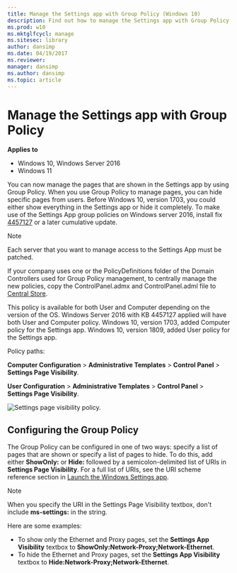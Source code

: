 ```yaml
---
title: Manage the Settings app with Group Policy (Windows 10)
description: Find out how to manage the Settings app with Group Policy so you can hide specific pages from users.
ms.prod: w10
ms.mktglfcycl: manage
ms.sitesec: library
author: dansimp
ms.date: 04/19/2017
ms.reviewer: 
manager: dansimp
ms.author: dansimp
ms.topic: article
---
```


# Manage the Settings app with Group Policy

**Applies to**

-   Windows 10, Windows Server 2016
-   Windows 11

You can now manage the pages that are shown in the Settings app by using Group Policy. When you use Group Policy to manage pages, you can hide specific pages from users. Before Windows 10, version 1703, you could either show everything in the Settings app or hide it completely.
To make use of the Settings App group policies on Windows server 2016, install fix [4457127](https://support.microsoft.com/help/4457127/windows-10-update-kb4457127) or a later cumulative update. 

>[!Note]
>Each server that you want to manage access to the Settings App must be patched.

If your company uses one or the PolicyDefinitions folder of the Domain Controllers used for Group Policy management, to centrally manage the new policies, copy the ControlPanel.admx and ControlPanel.adml file to [Central Store](https://support.microsoft.com/help/3087759/how-to-create-and-manage-the-central-store-for-group-policy-administra).

This policy is available for both User and Computer depending on the version of the OS. Windows Server 2016 with KB 4457127 applied will have both User and Computer policy. Windows 10, version 1703, added Computer policy for the Settings app. Windows 10, version 1809, added User policy for the Settings app.

Policy paths:

**Computer Configuration** > **Administrative Templates** > **Control Panel** > **Settings Page Visibility**.

**User Configuration** > **Administrative Templates** > **Control Panel** > **Settings Page Visibility**.

![Settings page visibility policy.](images/settings-page-visibility-gp.png)

## Configuring the Group Policy

The Group Policy can be configured in one of two ways: specify a list of pages that are shown or specify a list of pages to hide. To do this, add either **ShowOnly:** or **Hide:** followed by a semicolon-delimited list of URIs in **Settings Page Visibility**. For a full list of URIs, see the URI scheme reference section in [Launch the Windows Settings app](/windows/uwp/launch-resume/launch-settings-app#ms-settings-uri-scheme-reference). 

>[!NOTE]
> When you specify the URI in the Settings Page Visibility textbox, don't include **ms-settings:** in the string.

Here are some examples:

- To show only the Ethernet and Proxy pages, set the **Settings App Visibility** textbox to **ShowOnly:Network-Proxy;Network-Ethernet**.
- To hide the Ethernet and Proxy pages, set the **Settings App Visibility** textbox to **Hide:Network-Proxy;Network-Ethernet**.